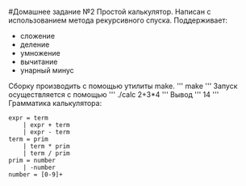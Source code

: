 #Домашнее задание №2
Простой калькулятор. Написан с использованием метода рекурсивного спуска. Поддерживает:
- сложение
- деление
- умножение
- вычитание
- унарный минус

 Сборку производить с помощью утилиты make.
'''
	make
'''
Запуск осуществляется с помощью
'''
	./calc 2+3*4
'''
Вывод
'''
	14
'''
Грамматика калькулятора:
```
expr = term
    | expr + term
    | expr - term
term = prim
    | term * prim
    | term / prim
prim = number
    | -number
number = [0-9]+
```



